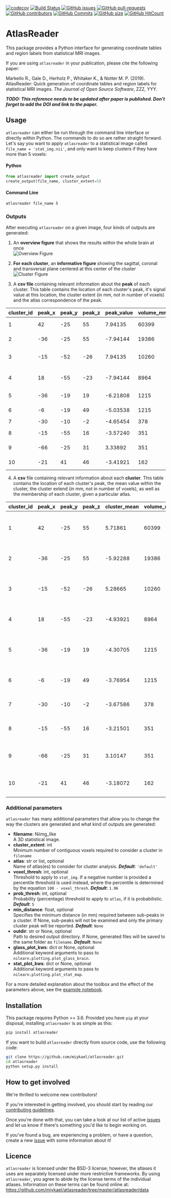 [![codecov](https://codecov.io/gh/miykael/atlasreader/branch/master/graph/badge.svg)](https://codecov.io/gh/miykael/atlasreader)
[![Build Status](https://travis-ci.org/miykael/atlasreader.svg?branch=master)](https://travis-ci.org/miykael/atlasreader)
[![GitHub issues](https://img.shields.io/github/issues/miykael/atlasreader.svg)](https://github.com/miykael/atlasreader/issues/)
[![GitHub pull-requests](https://img.shields.io/github/issues-pr/miykael/atlasreader.svg)](https://github.com/miykael/atlasreader/pulls/)
[![GitHub contributors](https://img.shields.io/github/contributors/miykael/atlasreader.svg)](https://GitHub.com/miykael/atlasreader/graphs/contributors/)
[![GitHub Commits](https://github-basic-badges.herokuapp.com/commits/miykael/atlasreader.svg)](https://github.com/miykael/atlasreader/commits/master)
[![GitHub size](https://github-size-badge.herokuapp.com/miykael/atlasreader.svg)](https://github.com/miykael/atlasreader/archive/master.zip)
[![GitHub HitCount](http://hits.dwyl.io/miykael/atlasreader.svg)](http://hits.dwyl.io/miykael/atlasreader)

# AtlasReader

This package provides a Python interface for generating coordinate tables and region labels from statistical MRI images.

If you are using `atlasreader` in your publication, please cite the following paper:

Markello R., Gale D., Herholz P., Whitaker K., & Notter M. P. (2019). AtlasReader: Quick generation of coordinate tables and region labels for statistical MRI images. *The Journal of Open Source Software*, ZZZ, YYY.

***TODO: This reference needs to be updated after paper is published. Don't forget to add the DOI and link to the paper.***

## Usage

`atlasreader` can either be run through the command line interface or directly within Python. The commands to do so are rather straight forward. Let's say you want to apply `atlasreader` to a statistical image called `file_name = 'stat_img.nii'`, and only want to keep clusters if they have more than 5 voxels:

#### Python
```python
from atlasreader import create_output
create_output(file_name, cluster_extent=5)
```

#### Command Line
```bash
atlasreader file_name 5
```


### Outputs

After executing `atlasreader` on a given image, four kinds of outputs are generated:

1. An **overview figure** that shows the results within the whole brain at once  
   ![Overview Figure](static/fig01_overview.png)

2. **For each cluster**, an **informative figure** showing the sagittal, coronal and transversal plane centered at this center of the cluster  
   ![Cluster Figure](static/fig02_cluster.png)

3. A **csv file** containing relevant information about the **peak** of each cluster. This table contains the location of each cluster's peak, it's signal value at this location, the cluster extent (in mm, not in number of voxels) and the atlas correspondence of the peak.

| cluster_id | peak_x | peak_y | peak_z | peak_value | volume_mm | aal             | desikan_killiany            | harvard_oxford                                    |
|------------|--------|--------|--------|------------|-----------|-----------------|-----------------------------|---------------------------------------------------|
| 1          | 42     | -25    | 55     | 7.94135    | 60399     | Postcentral_R   | Right-Cerebral-White-Matter | 48% Right_Postcentral_Gyrus; 12% Right_Precent... |
| 2          | -36    | -25    | 55     | -7.94144   | 19386     | Postcentral_L   | Left-Cerebral-White-Matter  | 30% Left_Postcentral_Gyrus; 30% Left_Precentra... |
| 3          | -15    | -52    | -26    | 7.94135    | 10260     | no_label        | Left-Cerebellum-Cortex      | 0% no_label                                       |
| 4          | 18     | -55    | -23    | -7.94144   | 8964      | Cerebelum_6_R   | Right-Cerebellum-Cortex     | 0% no_label                                       |
| 5          | -36    | -19    | 19     | -6.21808   | 1215      | Insula_L        | Unknown                     | 37% Left_Central_Opercular_Cortex; 37% Left_In... |
| 6          | -6     | -19    | 49     | -5.03538   | 1215      | Cingulate_Mid_L | ctx-lh-paracentral          | 50% Left_Precentral_Gyrus; 9% Left_Juxtapositi... |
| 7          | -30    | -10    | -2     | -4.65454   | 378       | Putamen_L       | Left-Putamen                | 98% Left_Putamen                                  |
| 8          | -15    | -55    | 16     | -3.57240   | 351       | Precuneus_L     | Left-Cerebral-White-Matter  | 35% Left_Precuneous_Cortex                        |
| 9          | -66    | -25    | 31     | 3.33892    | 351       | SupraMarginal_L | ctx-lh-supramarginal        | 42% Left_Supramarginal_Gyrus_anterior_division... |
| 10         | -21    | 41     | 46     | -3.41921   | 162       | Frontal_Sup_2_L | Unknown                     | 51% Left_Frontal_Pole; 19% Left_Superior_Front... |

4. A **csv** file containing relevant information about each **cluster**. This table contains the location of each cluster's peak, the mean value within the cluster, the cluster extend (in mm, not in number of voxels), as well as the membership of each cluster, given a particular atlas.

| cluster_id | peak_x | peak_y | peak_z | cluster_mean | volume_mm | aal                                               | desikan_killiany                                  | harvard_oxford                                    |
|------------|--------|--------|--------|--------------|-----------|---------------------------------------------------|---------------------------------------------------|---------------------------------------------------|
| 1          | 42     | -25    | 55     | 5.71861      | 60399     | 28.39% Postcentral_R; 14.75% Precentral_R; 9.1... | 31.47% Unknown; 27.09% Right-Cerebral-White-Ma... | 28.07% Right_Postcentral_Gyrus; 19.18% Right_P... |
| 2          | -36    | -25    | 55     | -5.92288     | 19386     | 60.17% Postcentral_L; 26.32% Precentral_L; 6.2... | 47.49% Left-Cerebral-White-Matter; 18.80% ctx-... | 60.58% Left_Postcentral_Gyrus; 35.38% Left_Pre... |
| 3          | -15    | -52    | -26    | 5.28665      | 10260     | 43.68% Cerebelum_6_L; 32.63% Cerebelum_4_5_L; ... | 76.05% Left-Cerebellum-Cortex; 19.21% Left-Cer... | 78.16% no_label; 10.53% Left_Lingual_Gyrus; 5.... |
| 4          | 18     | -55    | -23    | -4.93921     | 8964      | 32.53% Cerebelum_4_5_R; 31.02% Cerebelum_6_R; ... | 75.60% Right-Cerebellum-Cortex; 12.95% Right-C... | 81.93% no_label; 15.96% Right_Lingual_Gyrus       |
| 5          | -36    | -19    | 19     | -4.30705     | 1215      | 71.11% Rolandic_Oper_L; 28.89% Insula_L           | 46.67% Unknown; 28.89% ctx-lh-supramarginal; 1... | 57.78% Left_Central_Opercular_Cortex; 24.44% L... |
| 6          | -6     | -19    | 49     | -3.76954     | 1215      | 51.11% Cingulate_Mid_L; 37.78% Supp_Motor_Area... | 40.00% ctx-lh-paracentral; 31.11% Unknown; 15.... | 68.89% Left_Precentral_Gyrus; 20.00% Left_Juxt... |
| 7          | -30    | -10    | -2     | -3.67586     | 378       | 92.86% Putamen_L; 7.14% no_label                  | 100.00% Left-Putamen                              | 100.00% Left_Putamen                              |
| 8          | -15    | -55    | 16     | -3.21501     | 351       | 84.62% Precuneus_L; 7.69% Cuneus_L; 7.69% Calc... | 38.46% ctx-lh-precuneus; 38.46% Left-Cerebral-... | 100.00% Left_Precuneous_Cortex                    |
| 9          | -66    | -25    | 31     | 3.10147      | 351       | 84.62% SupraMarginal_L; 15.38% no_label           | 76.92% ctx-lh-supramarginal; 23.08% Left-Cereb... | 69.23% Left_Supramarginal_Gyrus_anterior_divis... |
| 10         | -21    | 41     | 46     | -3.18072     | 162       | 100.00% Frontal_Sup_2_L                           | 66.67% Unknown; 16.67% ctx-lh-superiorfrontal;... | 66.67% Left_Frontal_Pole; 33.33% Left_Superior... |


### Additional parameters

`atlasreader` has many additional parameters that allow you to change the way the clusters are generated and what kind of outputs are generated:

- **filename**: Niimg_like  
    A 3D statistical image.
- **cluster_extent**: int  
    Minimum number of contiguous voxels required to consider a cluster in `filename`
- **atlas**: str or list, optional  
    Name of atlas(es) to consider for cluster analysis. ***Default***: `'default'`
- **voxel_thresh**: int, optional  
    Threshold to apply to `stat_img`. If a negative number is provided a
    percentile threshold is used instead, where the percentile is
    determined by the equation `100 - voxel_thresh`. ***Default***: `1.96`
- **prob_thresh**: int, optional  
    Probability (percentage) threshold to apply to `atlas`, if it is
    probabilistic. ***Default***: `5`
- **min_distance**: float, optional  
    Specifies the minimum distance (in mm) required between sub-peaks in a
    cluster. If None, sub-peaks will not be examined and only the primary
    cluster peak will be reported. ***Default***: `None`
- **outdir**: str or None, optional  
    Path to desired output directory. If None, generated files will be
    saved to the same folder as `filename`. ***Default***: `None`
- **glass_plot_kws**: dict or None, optional  
    Additional keyword arguments to pass to `nilearn.plotting.plot_glass_brain`.
- **stat_plot_kws**: dict or None, optional  
    Additional keyword arguments to pass to `nilearn.plotting.plot_stat_map`.

For a more detailed explanation about the toolbox and the effect of the parameters above, see the [example notebook](https://github.com/miykael/atlasreader/blob/master/notebooks/atlasreader.ipynb).


## Installation

This package requires Python >= 3.6. Provided you have `pip` at your disposal, 
installing `atlasreader` is as simple as this:

```bash
pip install atlasreader
```

If you want to build `atlasreader` directly from source code, use the 
following code:

```bash
git clone https://github.com/miykael/atlasreader.git
cd atlasreader
python setup.py install
```


## How to get involved

We're thrilled to welcome new contributors!

If you're interested in getting involved, you should start by reading our [contributing guidelines](CONTRIBUTING.md).

Once you're done with that, you can take a look at our list of active [issues](https://github.com/rmarkello/pyls/issues) and let us know if there's something you'd like to begin working on.

If you've found a bug, are experiencing a problem, or have a question, create a new [issue](https://github.com/miykael/atlasreader/issues) with some information about it!


## Licence

`atlasreader` is licensed under the BSD-3 license; however, the atlases it uses 
are separately licensed under more restrictive frameworks.
By using `atlasreader`, you agree to abide by the license terms of the
individual atlases. Information on these terms can be found online at:
https://github.com/miykael/atlasreader/tree/master/atlasreader/data
